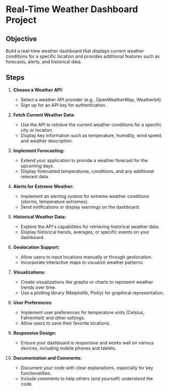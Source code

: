 # Real-Time Weather Dashboard Project

## Objective
Build a real-time weather dashboard that displays current weather conditions for a specific location and provides additional features such as forecasts, alerts, and historical data.

## Steps

1. **Choose a Weather API:**
   - Select a weather API provider (e.g., OpenWeatherMap, Weatherbit).
   - Sign up for an API key for authentication.

2. **Fetch Current Weather Data:**
   - Use the API to retrieve the current weather conditions for a specific city or location.
   - Display key information such as temperature, humidity, wind speed, and weather description.

3. **Implement Forecasting:**
   - Extend your application to provide a weather forecast for the upcoming days.
   - Display forecasted temperatures, conditions, and any additional relevant data.

4. **Alerts for Extreme Weather:**
   - Implement an alerting system for extreme weather conditions (storms, temperature extremes).
   - Send notifications or display warnings on the dashboard.

5. **Historical Weather Data:**
   - Explore the API's capabilities for retrieving historical weather data.
   - Display historical trends, averages, or specific events on your dashboard.

6. **Geolocation Support:**
   - Allow users to input locations manually or through geolocation.
   - Incorporate interactive maps to visualize weather patterns.

7. **Visualizations:**
   - Create visualizations like graphs or charts to represent weather trends over time.
   - Use a plotting library (Matplotlib, Plotly) for graphical representation.

8. **User Preferences:**
   - Implement user preferences for temperature units (Celsius, Fahrenheit) and other settings.
   - Allow users to save their favorite locations.

9. **Responsive Design:**
   - Ensure your dashboard is responsive and works well on various devices, including mobile phones and tablets.

10. **Documentation and Comments:**
    - Document your code with clear explanations, especially for key functionalities.
    - Include comments to help others (and yourself) understand the code.
